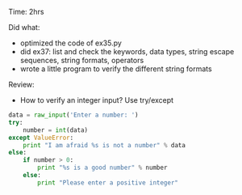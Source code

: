 Time: 2hrs

Did what:

* optimized the code of ex35.py
* did ex37: list and check the keywords, data types, string escape sequences, string formats, operators
* wrote a little program to verify the different string formats

Review:

* How to verify an integer input? Use try/except

```python
data = raw_input('Enter a number: ')
try:
    number = int(data)
except ValueError:
    print "I am afraid %s is not a number" % data
else:
    if number > 0:
        print "%s is a good number" % number
    else:
        print "Please enter a positive integer"
```
